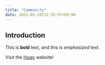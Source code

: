 ```yaml
---
title: "Community"
date: 2023-05-20T22:55:57+03:00
---
```



## Introduction

This is **bold** text, and this is *emphasized* text.

Visit the [Hugo](https://gohugo.io) website!
